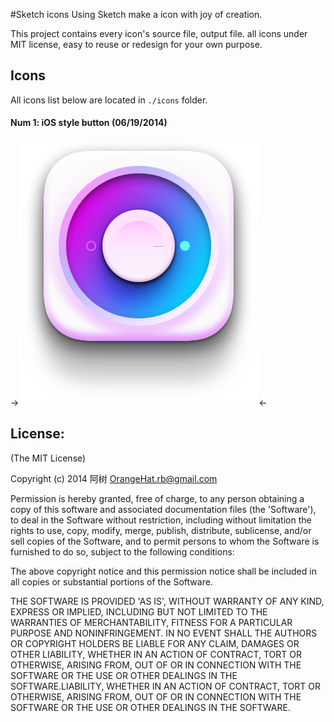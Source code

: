#Sketch icons
Using Sketch make a icon with joy of creation. 

This project contains every icon's source file, output file. all icons under MIT license, easy to reuse or redesign for your own purpose.

## Icons

All icons list below are located in `./icons` folder.

#### Num 1: iOS style button (06/19/2014)

->![ios-style-button](./icons/ios-style-button/ios-style-button@2x.png)<-

License:
-------------------
(The MIT License)

Copyright (c) 2014 阿树  <OrangeHat.rb@gmail.com>

Permission is hereby granted, free of charge, to any person obtaining
a copy of this software and associated documentation files (the
'Software'), to deal in the Software without restriction, including
without limitation the rights to use, copy, modify, merge, publish,
distribute, sublicense, and/or sell copies of the Software, and to
permit persons to whom the Software is furnished to do so, subject to
the following conditions:

The above copyright notice and this permission notice shall be
included in all copies or substantial portions of the Software.

THE SOFTWARE IS PROVIDED 'AS IS', WITHOUT WARRANTY OF ANY KIND,
EXPRESS OR IMPLIED, INCLUDING BUT NOT LIMITED TO THE WARRANTIES OF
MERCHANTABILITY, FITNESS FOR A PARTICULAR PURPOSE AND NONINFRINGEMENT.
IN NO EVENT SHALL THE AUTHORS OR COPYRIGHT HOLDERS BE LIABLE FOR ANY
CLAIM, DAMAGES OR OTHER LIABILITY, WHETHER IN AN ACTION OF CONTRACT,
TORT OR OTHERWISE, ARISING FROM, OUT OF OR IN CONNECTION WITH THE
SOFTWARE OR THE USE OR OTHER DEALINGS IN THE SOFTWARE.LIABILITY, WHETHER IN AN ACTION OF CONTRACT, TORT OR OTHERWISE, ARISING FROM,
OUT OF OR IN CONNECTION WITH THE SOFTWARE OR THE USE OR OTHER DEALINGS IN THE
SOFTWARE.
